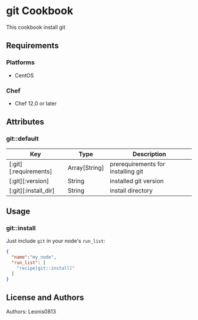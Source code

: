 # git Cookbook

This cookbook install git

## Requirements

### Platforms

- CentOS

### Chef

- Chef 12.0 or later

## Attributes

### git::default

|Key                  |Type         |Description                       |
|---------------------|-------------|----------------------------------|
|[:git][:requirements]|Array[String]|prerequirements for installing git|
|[:git][:version]     |String       |installed git version             |
|[:git][:install_dir] |String       |install directory                 |

## Usage

### git::install

Just include `git` in your node's `run_list`:

```json
{
  "name":"my_node",
  "run_list": [
    "recipe[git::install]"
  ]
}
```

## License and Authors

Authors: Leonis0813
